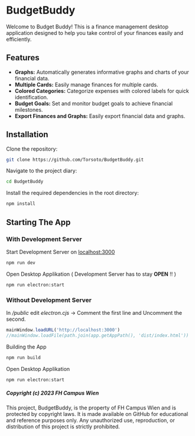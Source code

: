 # BudgetBuddy

Welcome to Budget Buddy! This is a finance management desktop application designed to help you take control of your finances easily and efficiently.

## Features
- **Graphs:** Automatically generates informative graphs and charts of your financial data.
- **Multiple Cards:** Easily manage finances for multiple cards.
- **Colored Categories:** Categorize expenses with colored labels for quick identification.
- **Budget Goals:** Set and monitor budget goals to achieve financial milestones.
- **Export Finances and Graphs:** Easily export financial data and graphs.

## Installation
Clone the repository:
```bash
git clone https://github.com/Torsoto/BudgetBuddy.git
```
Navigate to the project diary:
```bash
cd BudgetBuddy
```
Install the required dependencies in the root directory:
```bash
npm install
```

## Starting The App
### With Development Server

Start Development Server on [localhost:3000](http://localhost:3000/)
```bash
npm run dev
```
Open Desktop Applikation ( Development Server has to stay **OPEN** !! )
```bash
npm run electron:start
```
### Without Development Server
In */public* edit *electron.cjs* -> Comment the first line and Uncomment the second.
```javascript
mainWindow.loadURL('http://localhost:3000')
//mainWindow.loadFile(path.join(app.getAppPath(), 'dist/index.html'))
```
Building the App
```bash
npm run build
```
Open Desktop Applikation
```bash
npm run electron:start
```

##### Copyright (c) 2023 FH Campus Wien
This project, BudgetBuddy, is the property of FH Campus Wien and is protected by copyright laws. It is made available on GitHub for educational and reference purposes only. Any unauthorized use, reproduction, or distribution of this project is strictly prohibited.
